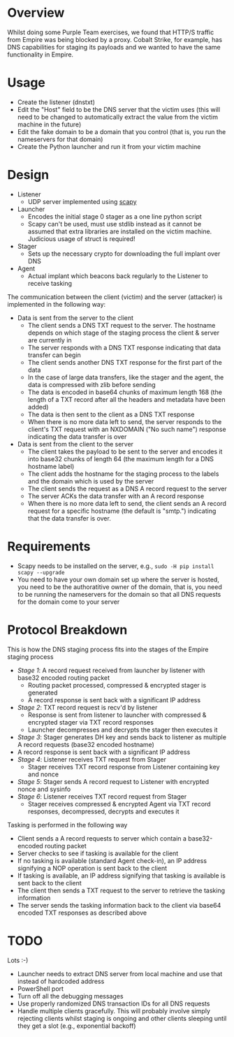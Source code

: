 # Overview

Whilst doing some Purple Team exercises, we found that HTTP/S traffic from Empire was being blocked by a proxy. Cobalt Strike, for example, has DNS capabilities for staging its payloads and we wanted to have the same functionality in Empire.

# Usage

* Create the listener (dnstxt)
* Edit the "Host" field to be the DNS server that the victim uses (this will need to be changed to automatically extract the value from the victim machine in the future)
* Edit the fake domain to be a domain that you control (that is, you run the nameservers for that domain)
* Create the Python launcher and run it from your victim machine

# Design

* Listener
  * UDP server implemented using [scapy](http://www.secdev.org/projects/scapy/)
* Launcher
  * Encodes the initial stage 0 stager as a one line python script
  * Scapy can't be used, must use stdlib instead as it cannot be assumed that extra libraries are installed on the victim machine. Judicious usage of struct is required!
* Stager
  * Sets up the necessary crypto for downloading the full implant over DNS
* Agent
  * Actual implant which beacons back regularly to the Listener to receive tasking

The communication between the client (victim) and the server (attacker) is implemented in the following way:

* Data is sent from the server to the client
  * The client sends a DNS TXT request to the server. The hostname depends on which stage of the staging process the client & server are currently in
  * The server responds with a DNS TXT response indicating that data transfer can begin
  * The client sends another DNS TXT response for the first part of the data
  * In the case of large data transfers, like the stager and the agent, the data is compressed with zlib before sending
  * The data is encoded in base64 chunks of maximum length 168 (the length of a TXT record after all the headers and metadata have been added)
  * The data is then sent to the client as a DNS TXT response
  * When there is no more data left to send, the server responds to the client's TXT request with an NXDOMAIN ("No such name") response indicating the data transfer is over
* Data is sent from the client to the server
  * The client takes the payload to be sent to the server and encodes it into base32 chunks of length 64 (the maximum length for a DNS hostname label)
  * The client adds the hostname for the staging process to the labels and the domain which is used by the server
  * The client sends the request as a DNS A record request to the server
  * The server ACKs the data transfer with an A record response
  * When there is no more data left to send, the client sends an A record request for a specific hostname (the default is "smtp.") indicating that the data transfer is over.

# Requirements

* Scapy needs to be installed on the server, e.g., `sudo -H pip install scapy --upgrade`
* You need to have your own domain set up where the server is hosted, you need to be the authoratitive owner of the domain, that is, you need to be running the nameservers for the domain so that all DNS requests for the domain come to your server

# Protocol Breakdown

This is how the DNS staging process fits into the stages of the Empire staging process

* *Stage 1*: A record request received from launcher by listener with base32 encoded routing packet
  * Routing packet processed, compressed & encrypted stager is generated
  * A record response is sent back with a significant IP address 
* *Stage 2*: TXT record request is recv'd by listener
  * Response is sent from listener to launcher with compressed & encrypted stager via TXT record responses
  * Launcher decompresses and decrypts the stager then executes it
* *Stage 3*: Stager generates DH key and sends back to listener as multiple A record requests (base32 encoded hostname)
 * A record response is sent back with a significant IP address
* *Stage 4*: Listener receives TXT request from Stager
  * Stager receives TXT record response from Listener containing key and nonce
* *Stage 5*: Stager sends A record request to Listener with encrypted nonce and sysinfo
* *Stage 6*: Listener receives TXT record request from Stager
  * Stager receives compressed & encrypted Agent via TXT record responses, decompressed, decrypts and executes it

Tasking is performed in the following way

* Client sends a A record requests to server which contain a base32-encoded routing packet
* Server checks to see if tasking is available for the client
* If no tasking is available (standard Agent check-in), an IP address signifying a NOP operation is sent back to the client
* If tasking is available, an IP address signifying that tasking is available is sent back to the client
* The client then sends a TXT request to the server to retrieve the tasking information
* The server sends the tasking information back to the client via base64 encoded TXT responses as described above

# TODO

Lots :-)

* Launcher needs to extract DNS server from local machine and use that instead of hardcoded address
* PowerShell port
* Turn off all the debugging messages
* Use properly randomized DNS transaction IDs for all DNS requests
* Handle multiple clients gracefully. This will probably involve simply rejecting clients whilst staging is ongoing and other clients sleeping until they get a slot (e.g., exponential backoff)
